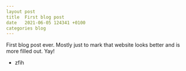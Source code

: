 ```yaml
---
layout post
title  First blog post
date   2021-06-05 124341 +0100
categories blog
---
```

First blog post ever. Mostly just to mark that website looks better and is more filled out. Yay!

 - zfih